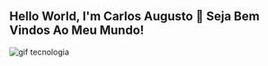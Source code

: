 ## Hello World, I'm Carlos Augusto 👋 Seja Bem Vindos Ao Meu Mundo!

![gif tecnologia](https://giffiles.alphacoders.com/120/120251.gif)
<!--
**augusto75andrade/augusto75andrade** is a ✨ _special_ ✨ repository because its `README.md` (this file) appears on your GitHub profile.

Here are some ideas to get you started:

- 🔭 I’m currently working on ...
- 🌱 I’m currently learning ...
- 👯 I’m looking to collaborate on ...
- 🤔 I’m looking for help with ...
- 💬 Ask me about ...
- 📫 How to reach me: ...
- 😄 Pronouns: ...
- ⚡ Fun fact: ...
-->
